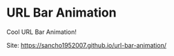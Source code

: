 # URL Bar Animation
Cool URL Bar Animation!

Site: https://sancho1952007.github.io/url-bar-animation/

